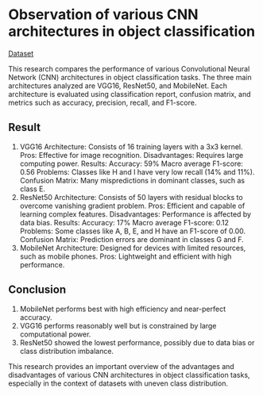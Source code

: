 # Observation of various CNN architectures in object classification

[Dataset](https://www.kaggle.com/datasets/ash2703/handsignimages)

This research compares the performance of various Convolutional Neural Network (CNN) architectures in object classification tasks. The three main architectures analyzed are VGG16, ResNet50, and MobileNet. Each architecture is evaluated using classification report, confusion matrix, and metrics such as accuracy, precision, recall, and F1-score.

## Result

1. VGG16
Architecture: Consists of 16 training layers with a 3x3 kernel.
Pros: Effective for image recognition.
Disadvantages: Requires large computing power.
Results:
Accuracy: 59%
Macro average F1-score: 0.56
Problems: Classes like H and I have very low recall (14% and 11%).
Confusion Matrix: Many mispredictions in dominant classes, such as class E.
2. ResNet50
Architecture: Consists of 50 layers with residual blocks to overcome vanishing gradient problem.
Pros: Efficient and capable of learning complex features.
Disadvantages: Performance is affected by data bias.
Results:
Accuracy: 17%
Macro average F1-score: 0.12
Problems: Some classes like A, B, E, and H have an F1-score of 0.00.
Confusion Matrix: Prediction errors are dominant in classes G and F.
3. MobileNet
Architecture: Designed for devices with limited resources, such as mobile phones.
Pros: Lightweight and efficient with high performance.

## Conclusion
1. MobileNet performs best with high efficiency and near-perfect accuracy.
2. VGG16 performs reasonably well but is constrained by large computational power.
3. ResNet50 showed the lowest performance, possibly due to data bias or class distribution imbalance.

This research provides an important overview of the advantages and disadvantages of various CNN architectures in object classification tasks, especially in the context of datasets with uneven class distribution.
